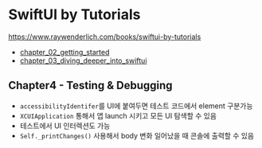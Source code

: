 # SwiftUI by Tutorials

https://www.raywenderlich.com/books/swiftui-by-tutorials

- [chapter_02_getting_started](chapter_02_getting_started)
- [chapter_03_diving_deeper_into_swiftui](chapter_03_diving_deeper_into_swiftui)

## Chapter4 - Testing & Debugging

- `accessibilityIdentifer`를 UI에 붙여두면 테스트 코드에서 element 구분가능
- `XCUIApplication` 통해서 앱 launch 시키고 모든 UI 탐색할 수 있음
- 테스트에서 UI 인터렉션도 가능
- `Self._printChanges()` 사용해서 body 변화 일어났을 때 콘솔에 출력할 수 있음